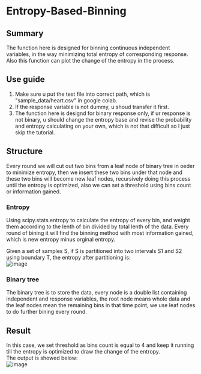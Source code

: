 # Entropy-Based-Binning

## Summary
The function here is designed for binning continuous independent variables, in the way minimizing total entropy of corresponding response.  
Also this function can plot the change of the entropy in the process.

## Use guide
1. Make sure u put the test file into correct path, which is "sample_data/heart.csv" in google colab.  
2. If the response variable is not dummy, u shoud transfer it first.
3. The function here is designd for binary response only, if ur response is not binary, u should change the entropy base and revise the probability and entropy calculating on your own, which is not that difficult so I just skip the tutorial.

## Structure

Every round we will cut out two bins from a leaf node of binary tree in oeder to minimize entropy, then we insert these two bins under that node and these two bins will become new leaf nodes, recursively doing this process until the entropy is optimized, also we can set a threshold using bins count or information gained.

### Entropy
Using scipy.stats.entropy to calculate the entropy of every bin, and weight them according to the lenth of bin divided by total lenth of the data. Every round of bining it will find the binning method with most information gained, which is new entropy minus orginal entropy.  

Given a set of samples S, if S is partitioned into two intervals S1 and S2 using boundary T, the entropy after partitioning is:  
![image](https://user-images.githubusercontent.com/77425545/159634298-185c5311-4312-4871-8220-e8da7f3a536b.png)

### Binary tree
The binary tree is to store the data, every node is a double list containing independent and response variables, the root node means whole data and the leaf nodes mean the remaining bins in that time point, we use leaf nodes to do further bining every round.  

## Result
In this case, we set threshold as bins count is equal to 4 and keep it running till the entropy is optimized to draw the change of the entropy.  
The output is showed below:  
![image](https://user-images.githubusercontent.com/77425545/159637424-594ec42c-d734-485e-aabe-eaee34744aea.png)
